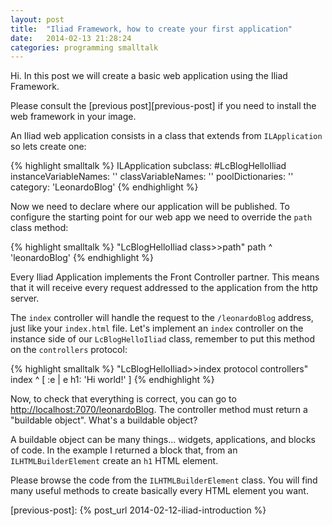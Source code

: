 ```yaml
---
layout: post
title:  "Iliad Framework, how to create your first application"
date:   2014-02-13 21:28:24
categories: programming smalltalk
---
```


Hi. In this post we will create a basic web application using the
Iliad Framework. 

Please consult the [previous post][previous-post] if you need to
install the web framework in your image.

An Iliad web application consists in a class that extends from
`ILApplication` so lets create one:

{% highlight smalltalk %}
ILApplication subclass: #LcBlogHelloIliad
  instanceVariableNames: ''
  classVariableNames: ''
  poolDictionaries: ''
  category: 'LeonardoBlog'
{% endhighlight %}

Now we need to declare where our application will be published. To
configure the starting point for our web app we need to override the
`path` class method:

{% highlight smalltalk %}
"LcBlogHelloIliad class>>path"
path
    ^ 'leonardoBlog'
{% endhighlight %}

Every Iliad Application implements the Front Controller partner. This
means that it will receive every request addressed to the application
from the http server.
 
The `index` controller will handle the request to the `/leonardoBlog`
address, just like your `index.html` file. Let's implement an `index`
controller on the instance side of our `LcBlogHelloIliad` class,
remember to put this method on the `controllers` protocol:

{% highlight smalltalk %}
"LcBlogHelloIliad>>index protocol controllers"
index
    ^ [ :e | e h1: 'Hi world!' ]
{% endhighlight %}

Now, to check that everything is correct, you can go to
[http://localhost:7070/leonardoBlog](http://localhost:7070/leonardoBlog).
The controller method must return a "buildable object". What's a
buildable object?

A buildable object can be many things... widgets, applications, and
blocks of code. In the example I returned a block that, from an
`ILHTMLBuilderElement` create an `h1` HTML element.

Please browse the code from the `ILHTMLBuilderElement` class. You will
find many useful methods to create basically every HTML element you
want.

[previous-post]: {% post_url 2014-02-12-iliad-introduction %}
